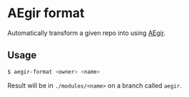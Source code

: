 # AEgir format

Automatically transform a given repo into using [AEgir](https://npmjs.org/aegir).


## Usage

```bash
$ aegir-format <owner> <name>
```

Result will be in `./modules/<name>` on a branch called `aegir`.
